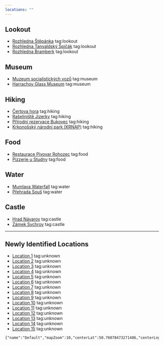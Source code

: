 ```yaml
---
locations: ""
---
```

## Lookout
- [Rozhledna Štěpánka](geo:50.734,15.390) tag:lookout
- [Rozhledna Tanvaldský Špičák](geo:50.740,15.287) tag:lookout
- [Rozhledna Bramberk](geo:50.762,15.191) tag:lookout

## Museum
- [Muzeum socialistických vozů](geo:50.728,15.371) tag:museum
- [Harrachov Glass Museum](geo:50.772,15.428) tag:museum

## Hiking
- [Čertova hora](geo:50.739,15.456) tag:hiking
- [Rašeliniště Jizerky](geo:50.847,15.303) tag:hiking
- [Přírodní rezervace Bukovec](geo:50.841,15.353) tag:hiking
- [Krkonošský národní park (KRNAP)](geo:50.733,15.531) tag:hiking

## Food
- [Restaurace Pivovar Rohozec](geo:50.627,15.134) tag:food
- [Pizzerie u Studny](geo:50.733,15.314) tag:food

## Water
- [Mumlava Waterfall](geo:50.782,15.445) tag:water
- [Přehrada Souš](geo:50.811,15.339) tag:water

## Castle
- [Hrad Návarov](geo:50.686,15.340) tag:castle
- [Zámek Sychrov](geo:50.628,15.080) tag:castle

---

## Newly Identified Locations
- [Location 1](geo:50.7569761,15.3586861) tag:unknown
- [Location 2](geo:50.7706547,15.4532308) tag:unknown
- [Location 3](geo:50.7399422,15.3454031) tag:unknown
- [Location 4](geo:50.7304342,15.3058503) tag:unknown
- [Location 5](geo:50.7622558,15.4307222) tag:unknown
- [Location 6](geo:50.8275228,15.3284925) tag:unknown
- [Location 7](geo:50.7595289,15.2949572) tag:unknown
- [Location 8](geo:50.7456383,15.2899656) tag:unknown
- [Location 9](geo:50.7398036,15.2501703) tag:unknown
- [Location 10](geo:50.7712356,15.3935147) tag:unknown
- [Location 11](geo:50.7721042,15.4034711) tag:unknown
- [Location 12](geo:50.7621156,15.3864767) tag:unknown
- [Location 13](geo:50.7702586,15.3657056) tag:unknown
- [Location 14](geo:50.7463683,15.3648472) tag:unknown
- [Location 15](geo:50.7938922,15.4440694) tag:unknown


```mapview
{"name":"Default","mapZoom":10,"centerLat":50.76078473271486,"centerLng":15.364379882812502,"query":"","chosenMapSource":0,"showLinks":true,"linkColor":"red"}
```
